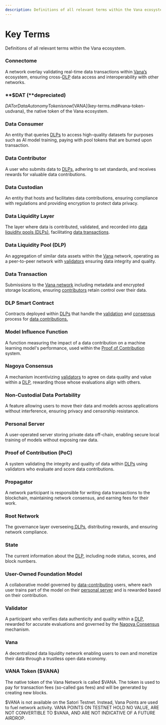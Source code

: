 ```yaml
---
description: Definitions of all relevant terms within the Vana ecosystem
---
```


# Key Terms

Definitions of all relevant terms within the Vana ecosystem.

### **Connectome**

A network overlay validating real-time data transactions within [Vana’s](key-terms.md#vana) ecosystem, ensuring cross-[DLP](key-terms.md#data-liquidity-pool-dlp) data access and interoperability with other networks.

### **$DAT (**depreciated)

$DAT or Data Autonomy Token is now [$VANA](key-terms.md#vana-token-usdvana), the native token of the Vana ecosystem.

### **Data Consumer**

An entity that queries [DLPs](key-terms.md#data-liquidity-pool-dlp) to access high-quality datasets for purposes such as AI model training, paying with pool tokens that are burned upon transaction.

### **Data Contributor**

A user who submits data to [DLPs](key-terms.md#data-liquidity-pool-dlp), adhering to set standards, and receives rewards for valuable data contributions.

### **Data Custodian**

An entity that hosts and facilitates data contributions, ensuring compliance with regulations and providing encryption to protect data privacy.

### **Data Liquidity Layer**

The layer where data is contributed, validated, and recorded into [data liquidity pools (DLPs)](key-terms.md#data-liquidity-pool-dlp), facilitating [data transactions](key-terms.md#data-transaction).

### **Data Liquidity Pool (DLP)**

An aggregation of similar data assets within the [Vana](key-terms.md#vana) network, operating as a peer-to-peer network with [validators](key-terms.md#validator) ensuring data integrity and quality.

### **Data Transaction**

Submissions to the [Vana network](key-terms.md#vana) including metadata and encrypted storage locations, ensuring [contributors](key-terms.md#data-contributor) retain control over their data.

### **DLP Smart Contract**

Contracts deployed within [DLPs](key-terms.md#data-liquidity-pool-dlp) that handle the [validation](key-terms.md#validator) and [consensus](key-terms.md#nagoya-consensus) process for [data contributions.](key-terms.md#data-contributor)

### **Model Influence Function**

A function measuring the impact of a data contribution on a machine learning model's performance, used within the [Proof of Contribution](key-terms.md#proof-of-contribution-poc) system.

### **Nagoya Consensus**

A mechanism incentivizing [validators](key-terms.md#validator) to agree on data quality and value within a [DLP](key-terms.md#data-liquidity-pool-dlp), rewarding those whose evaluations align with others.

### **Non-Custodial Data Portability**

A feature allowing users to move their data and models across applications without interference, ensuring privacy and censorship resistance.

### **Personal Server**

A user-operated server storing private data off-chain, enabling secure local training of models without exposing raw data.

### **Proof of Contribution (PoC)**

A system validating the integrity and quality of data within [DLPs](key-terms.md#data-liquidity-pool-dlp) using validators who evaluate and score data contributions.

### **Propagator**

A network participant is responsible for writing data transactions to the blockchain, maintaining network consensus, and earning fees for their work.

### **Root Network**

The governance layer overseeing[ DLPs](key-terms.md#data-liquidity-pool-dlp), distributing rewards, and ensuring network compliance.

### **State**

The current information about the [DLP](key-terms.md#data-liquidity-pool-dlp), including node status, scores, and block numbers.

### **User-Owned Foundation Model**

A collaborative model governed by [data-contributing](key-terms.md#data-contributor) users, where each user trains part of the model on their [personal server](key-terms.md#personal-server) and is rewarded based on their contribution.

### **Validator**&#x20;

A participant who verifies data authenticity and quality within a [DLP](key-terms.md#data-liquidity-pool-dlp), rewarded for accurate evaluations and governed by the [Nagoya Consensus ](key-terms.md#nagoya-consensus)mechanism.

### **Vana**

A decentralized data liquidity network enabling users to own and monetize their data through a trustless open data economy.

### **VANA Token ($VANA)**

The native token of the Vana Network is called $VANA. The token is used to pay for transaction fees (so-called gas fees) and will be generated by creating new blocks.

$VANA is not available on the Satori Testnet. Instead, Vana Points are used to fuel network activity. VANA POINTS ON TESTNET HOLD NO VALUE, ARE NOT CONVERTIBLE TO $VANA, AND ARE NOT INDICATIVE OF A FUTURE AIRDROP.
